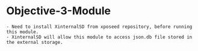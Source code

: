 # Objective-3-Module

    - Need to install XinternalSD from xposeed repository, before running this module.
    - XinternalSD will allow this module to access json.db file stored in the external storage.